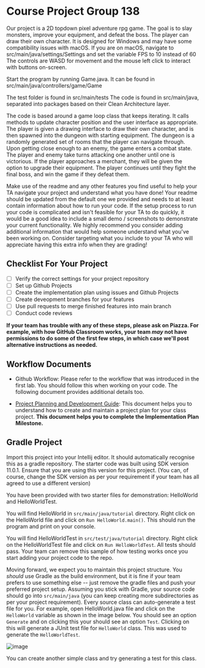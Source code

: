 # Course Project Group 138

Our project is a 2D topdown pixel adventure rpg game. The goal is to slay monsters, improve your equipment, and defeat the boss.
The player can draw their own character.
It is designed for Windows and may have some compatibility issues with macOS.
If you are on macOS, navigate to src/main/java/settings/Settings and set the variable FPS to 10 instead of 60
The controls are WASD for movement and the mouse left click to interact with buttons on-screen.

Start the program by running Game.java. 
It can be found in src/main/java/controllers/game/Game

The test folder is found in src/main/tests
The code is found in src/main/java, separated into packages based on their Clean Architecture layer.

The code is based around a game loop class that keeps iterating. It calls methods to update character position and the 
user interface as appropriate. The player is given a drawing interface to draw their own character, and is then spawned
into the dungeon with starting equipment. The dungeon is a randomly generated set of rooms that the player can navigate 
through. Upon getting close enough to an enemy, the game enters a combat state. The player and enemy take turns attacking
one another until one is victorious. If the player approaches a merchant, they will be given the option to upgrade their
equipment. The player continues until they fight the final boss, and win the game if they defeat them.

Make use of the readme and any other features you find useful to help your TA navigate your project and understand what you have done!
Your readme should be updated from the default one we provided and needs to at least contain information about how to run your code.
If the setup process to run your code is complicated and isn't feasible for your TA to do quickly, it would be a good idea to include a small demo / screenshots to demonstrate your current functionality.
We highly recommend you consider adding additional information that would help someone understand what you've been working on.
Consider targeting what you include to your TA who will appreciate having this extra info when they are grading!

## Checklist For Your Project
- [ ] Verify the correct settings for your project repository
- [ ] Set up Github Projects
- [ ] Create the implementation plan using issues and Github Projects
- [ ] Create deveopment branches for your features
- [ ] Use pull requests to merge finished features into main branch
- [ ] Conduct code reviews

**If your team has trouble with any of these steps, please ask on Piazza. For example, with how GitHub Classroom works, your team *may* not have permissions to do some of the first few steps, in which case we'll post alternative instructions as needed.**

## Workflow Documents

* Github Workflow: Please refer to the workflow that was introduced in the first lab. You should follow this when working on your code. The following document provides additional details too.

* [Project Planning and Development Guide](project_plan_dev.md): This document helps you to understand how to create and maintain a project plan for your class project. **This document helps you to complete the Implementation Plan Milestone.**

## Gradle Project
Import this project into your Intellij editor. It should automatically recognise this as a gradle repository.
The starter code was built using SDK version 11.0.1. Ensure that you are using this version for this project. (You can, of course, change the SDK version as per your requirement if your team has all agreed to use a different version)

You have been provided with two starter files for demonstration: HelloWorld and HelloWorldTest.

You will find HelloWorld in `src/main/java/tutorial` directory. Right click on the HelloWorld file and click on `Run HelloWorld.main()`.
This should run the program and print on your console.

You will find HelloWorldTest in `src/test/java/tutorial` directory. Right click on the HelloWorldTest file and click on `Run HelloWorldTest`.
All tests should pass. Your team can remove this sample of how testing works once you start adding your project code to the repo.

Moving forward, we expect you to maintain this project structure. You *should* use Gradle as the build environment, but it is fine if your team prefers to use something else -- just remove the gradle files and push your preferred project setup. Assuming you stick with Gradle, your source code should go into `src/main/java` (you can keep creating more subdirectories as per your project requirement). Every source class can auto-generate a test file for you. For example, open HelloWorld.java file and click on the `HelloWorld` variable as shown in the image below. You should see an option `Generate` and on clicking this your should see an option `Test`. Clicking on this will generate a JUnit test file for `HelloWorld` class. This was used to generate the `HelloWorldTest`.

![image](https://user-images.githubusercontent.com/5333020/196066655-d3c97bf4-fdbd-46b0-b6ae-aeb8dbcf351d.png)

You can create another simple class and try generating a test for this class.
